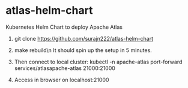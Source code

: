 # atlas-helm-chart
Kubernetes Helm Chart to deploy Apache Atlas

1. git clone https://github.com/surajn222/atlas-helm-chart

2. make rebuild\n
It should spin up the setup in 5 minutes.

3. Then connect to local cluster:
kubectl -n apache-atlas port-forward services/atlasapache-atlas 21000:21000

4. Access in browser on localhost:21000
